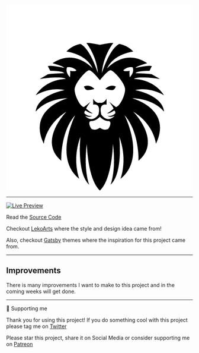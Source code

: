 
![](public/images/lion.png)

---


[![Live Preview](https://img.lekoarts.de/gatsby/preview.svg)](https://lion.samueltrahan.com)

Read the [Source Code](https://github.com/samueltrahan/react.lion)

Checkout [LekoArts](https://www.lekoarts.de/en) where the style and design idea came from!

Also, checkout [Gatsby](https://www.gatsbyjs.com/) themes where the inspiration for this project came from.

----

## Improvements

There is many improvements I want to make to this project and in the coming weeks will get done.

---
🌟 Supporting me

Thank you for using this project! If you do something cool with this project please tag me on [Twitter](https://twitter.com/samueltrahan4)

Please star this project, share it on Social Media or consider supporting me on [Patreon](https://patreon.com/samueltrahan)
